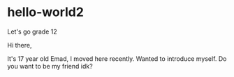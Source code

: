 # hello-world2
Let's go grade 12

Hi there,

It's 17 year old Emad, I moved here recently. Wanted to introduce myself.
Do you want to be my friend idk?
